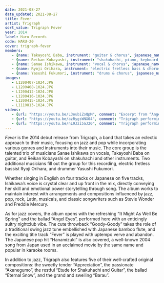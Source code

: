 ```yaml
---
date: 2021-08-27
date_updated: 2021-08-27
title: Fever
artist: Trigraph
sort_value: Trigraph Fever
year: 2014
label: Haru Records
code: HARU-20
cover: trigraph-fever
members:
   - {name: Takayoshi Baba, instrument: "guitar & chorus", japanese_name: 馬場孝喜, url: "https://babaviolao.wixsite.com/babatakayoshi"}
   - {name: Reikan Kobayashi, instrument: "shakuhachi, piano, keyboard, voice percussion, shaker, chorus", japanese_name: 小林鈴勘, url: "http://reikankobayashi.net/"}
   - {name: Sanae Ishikawa, instrument: "vocal & chorus", japanese_name: 石川早苗, url: "http://blog.livedoor.jp/sanny_jazz/"}
   - {name: Ryoji Orihara, instrument: "electric fretless bass & chorus", japanese_name: 織原良次, url: "https://www.ryojiorihara.com/"}
   - {name: Yasushi Fukumori, instrument: "drums & chorus", japanese_name: 福森康, url: "https://ameblo.jp/su-shi84/"}
images:
   - L1200407-1024.JPG
   - L1200408-1024.JPG
   - L1200412-1024.JPG
   - L1200416-1024.JPG
   - L1200415-1024.JPG
   - L1110813-1024.JPG
videos: 
   - {url: "https://youtu.be/L3oubiZoQpM", comment: "Excerpt from “Angel Eyes”, the second track on this album"}
   - {url: "https://youtu.be/azRygsWNX04", comment: "Trigraph performing the title track “Fever” live"}
   - {url: "https://youtu.be/nL9J2i5aJ20", comment: "Trigraph performing the Cyndi Lauper hit “Time After Time”, opening with a live-looped shakuhachi intro"}
---
```

*Fever* is the 2014 debut release from Trigraph, a band that takes an eclectic approach to their music, focusing on jazz and pop while incorporating various genres and instruments into their music. The core group is the talented trio of musicians Sanae Ishikawa on vocals, Takayoshi Baba on guitar, and Reikan Kobayashi on shakuhachi and other instruments. Two additional musicians fill out the group for this recording, electric fretless bassist Ryoji Orihara, and drummer Yasushi Fukumori.

Whether singing in English on four tracks or Japanese on five tracks, Ishikawa’s voice is crystal clear and up front in the mix, directly conveying her skill and emotional power storytelling through song. The album works to maintain interest with arrangements and compositions influenced by jazz, pop, rock, Latin, musicals, and classic songwriters such as Stevie Wonder and Freddie Mercury.

As for jazz covers, the album opens with the refreshing “It Might As Well Be Spring” and the ballad “Angel Eyes”, performed here with an enticingly sultry nightclub vibe. The cute throwback “Goody-Goody” takes the role of a traditional swing jazz tune embellished with Japanese bamboo flute, and the exciting title track “Fever” is played with uptempo verve and abandon. The Japanese pop hit “Hanamizuki” is also covered, a well-known 2004 song from Japan used in an acclaimed movie by the same name and popular in karaoke rooms.

In addition to jazz, Trigraph also features five of their well-crafted original compositions: the sweetly tender “Appreciation”, the passionate “Akanegumo”, the restful “Etude for Shakuhachi and Guitar”, the ballad “Eternal Snow”, and the grand and swelling “Barau”.

